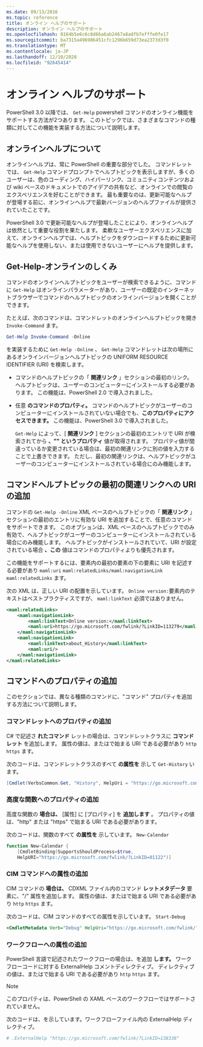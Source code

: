```yaml
---
ms.date: 09/13/2016
ms.topic: reference
title: オンライン ヘルプのサポート
description: オンライン ヘルプのサポート
ms.openlocfilehash: 0164b5e6c6c8d66a6ab2467a8adfb7efffe0fe17
ms.sourcegitcommit: ba7315a496986451cfc1296b659d73ea2373d3f0
ms.translationtype: MT
ms.contentlocale: ja-JP
ms.lasthandoff: 12/10/2020
ms.locfileid: "92645414"
---
```

# <a name="supporting-online-help"></a>オンライン ヘルプのサポート

PowerShell 3.0 以降では、 `Get-Help` powershell コマンドのオンライン機能をサポートする方法が2つあります。 このトピックでは、さまざまなコマンドの種類に対してこの機能を実装する方法について説明します。

## <a name="about-online-help"></a>オンラインヘルプについて

オンラインヘルプは、常に PowerShell の重要な部分でした。 コマンドレットでは、 `Get-Help` コマンドプロンプトでヘルプトピックを表示しますが、多くのユーザーは、色のコーディング、ハイパーリンク、コミュニティコンテンツおよび wiki ベースのドキュメントでのアイデアの共有など、オンラインでの閲覧のエクスペリエンスを好むことができます。 最も重要なのは、更新可能なヘルプが登場する前に、オンラインヘルプで最新バージョンのヘルプファイルが提供されていたことです。

PowerShell 3.0 で更新可能なヘルプが登場したことにより、オンラインヘルプは依然として重要な役割を果たします。 柔軟なユーザーエクスペリエンスに加えて、オンラインヘルプでは、ヘルプトピックをダウンロードするために更新可能なヘルプを使用しない、または使用できないユーザーにヘルプを提供します。

## <a name="how-get-help--online-works"></a>Get-Help-オンラインのしくみ

コマンドのオンラインヘルプトピックをユーザーが検索できるように、コマンドに `Get-Help` はオンラインパラメーターがあり、ユーザーの既定のインターネットブラウザーでコマンドのヘルプトピックのオンラインバージョンを開くことができます。

たとえば、次のコマンドは、コマンドレットのオンラインヘルプトピックを開き `Invoke-Command` ます。

```powershell
Get-Help Invoke-Command -Online
```

を実装するために `Get-Help -Online` 、 `Get-Help` コマンドレットは次の場所にあるオンラインバージョンヘルプトピックの UNIFORM RESOURCE IDENTIFIER (URI) を検索します。

- コマンドのヘルプトピックの「 **関連リンク** 」セクションの最初のリンク。 ヘルプトピックは、ユーザーのコンピューターにインストールする必要があります。 この機能は、PowerShell 2.0 で導入されました。

- 任意 **のコマンドのプロパティ。** コマンドのヘルプトピックがユーザーのコンピューターにインストールされていない場合でも、**このプロパティにアクセスできます。** この機能は、PowerShell 3.0 で導入されました。

  `Get-Help` によって、[ **関連リンク** ] セクションの最初のエントリで URI が検索されてから **、"" というプロパティ** 値が取得されます。 プロパティ値が間違っているか変更されている場合は、最初の関連リンクに別の値を入力することで上書きできます。 ただし、最初の関連リンクは、ヘルプトピックがユーザーのコンピューターにインストールされている場合にのみ機能します。

## <a name="adding-a-uri-to-the-first-related-link-of-a-command-help-topic"></a>コマンドヘルプトピックの最初の関連リンクへの URI の追加

コマンドの `Get-Help -Online` XML ベースのヘルプトピックの「 **関連リンク** 」セクションの最初のエントリに有効な URI を追加することで、任意のコマンドをサポートできます。 このオプションは、XML ベースのヘルプトピックでのみ有効で、ヘルプトピックがユーザーのコンピューターにインストールされている場合にのみ機能します。 ヘルプトピックがインストールされていて、URI が設定されている場合 **、この** 値はコマンドのプロパティよりも優先されます。

この機能をサポートするには、要素内の最初の要素の下の要素に URI を記述する必要があり `maml:uri` `maml:relatedLinks/maml:navigationLink` `maml:relatedLinks` ます。

次の XML は、正しい URI の配置を示しています。 `Online version:`要素内のテキストはベストプラクティスですが、 `maml:linkText` 必須ではありません。

```xml
<maml:relatedLinks>
    <maml:navigationLink>
        <maml:linkText>Online version:</maml:linkText>
        <maml:uri>https://go.microsoft.com/fwlink/?LinkID=113279</maml:uri>
    </maml:navigationLink>
    <maml:navigationLink>
        <maml:linkText>about_History</maml:linkText>
        <maml:uri/>
    </maml:navigationLink>
</maml:relatedLinks>
```

## <a name="adding-the-helpuri-property-to-a-command"></a>コマンドへのプロパティの追加

このセクションでは、異なる種類のコマンドに、"コマンド" プロパティを追加する方法について説明します。

### <a name="adding-a-helpuri-property-to-a-cmdlet"></a>コマンドレットへのプロパティの追加

C# で記述さ **れたコマンド** レットの場合は、コマンドレットクラスに **コマンドレット** を追加します。 属性の値は、またはで始まる URI である必要があり `http` `https` ます。

次のコードは、コマンドレットクラスのすべて **の属性を** 示して `Get-History` います。

```csharp
[Cmdlet(VerbsCommon.Get, "History", HelpUri = "https://go.microsoft.com/fwlink/?LinkID=001122")]
```

### <a name="adding-a-helpuri-property-to-an-advanced-function"></a>高度な関数へのプロパティの追加

高度な関数の **場合は、** [属性] に [プロパティ] を **追加します** 。 プロパティの値は、"http" または "https" で始まる URI である必要があります。

次のコードは、関数のすべて **の属性を** 示しています。 `New-Calendar`

```powershell
function New-Calendar {
    [CmdletBinding(SupportsShouldProcess=$true,
    HelpURI="https://go.microsoft.com/fwlink/?LinkID=01122")]
```

### <a name="adding-a-helpuri-attribute-to-a-cim-command"></a>CIM コマンドへの属性の追加

CIM コマンドの **場合は、** CDXML ファイル内のコマンド **レットメタデータ** 要素に、"/" 属性を追加します。
属性の値は、またはで始まる URI である必要があり `http` `https` ます。

次のコードは、CIM コマンドのすべての属性を示しています。 `Start-Debug`

```xml
<CmdletMetadata Verb="Debug" HelpUri="https://go.microsoft.com/fwlink/?LinkID=001122"/>
```

### <a name="adding-a-helpuri-attribute-to-a-workflow"></a>ワークフローへの属性の追加

PowerShell 言語で記述されたワークフローの場合は、を追加 **します。** ワークフローコードに対する ExternalHelp コメントディレクティブ。 ディレクティブの値は、またはで始まる URI である必要があり `http` `https` ます。

> [!NOTE]
> このプロパティは、PowerShell の XAML ベースのワークフローではサポートされていません。

次のコードは、を示しています。ワークフローファイル内の ExternalHelp ディレクティブ。

```powershell
# .ExternalHelp "https://go.microsoft.com/fwlink/?LinkID=138338"
```
